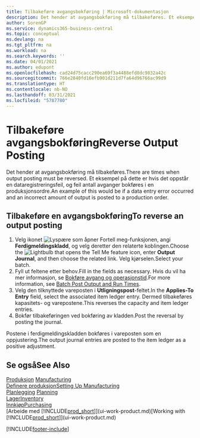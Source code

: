 ```yaml
---
title: Tilbakeføre avgangsbokføring | Microsoft-dokumentasjon
description: Det hender at avgangsbokføring må tilbakeføres. Et eksempel på dette er hvis det oppstår en dataregistreringsfeil, og feil antall avganger bokføres i en produksjonsordre.
author: SorenGP
ms.service: dynamics365-business-central
ms.topic: conceptual
ms.devlang: na
ms.tgt_pltfrm: na
ms.workload: na
ms.search.keywords: ''
ms.date: 04/01/2021
ms.author: edupont
ms.openlocfilehash: cad24d75cacc290ea69f3a4488efd8dc9832a42c
ms.sourcegitcommit: 766e2840fd16efb901d211d7fa64d96766ac99d9
ms.translationtype: HT
ms.contentlocale: nb-NO
ms.lasthandoff: 03/31/2021
ms.locfileid: "5787780"
---
```

# <a name="reverse-output-posting"></a><span data-ttu-id="965c3-104">Tilbakeføre avgangsbokføring</span><span class="sxs-lookup"><span data-stu-id="965c3-104">Reverse Output Posting</span></span>
<span data-ttu-id="965c3-105">Det hender at avgangsbokføring må tilbakeføres.</span><span class="sxs-lookup"><span data-stu-id="965c3-105">There are times when output posting must be reversed.</span></span> <span data-ttu-id="965c3-106">Et eksempel på dette er hvis det oppstår en dataregistreringsfeil, og feil antall avganger bokføres i en produksjonsordre.</span><span class="sxs-lookup"><span data-stu-id="965c3-106">An example of this would be if a data entry error occurred and an incorrect amount of output is posted to a production order.</span></span>  

## <a name="to-reverse-an-output-posting"></a><span data-ttu-id="965c3-107">Tilbakeføre en avgangsbokføring</span><span class="sxs-lookup"><span data-stu-id="965c3-107">To reverse an output posting</span></span>  
1.  <span data-ttu-id="965c3-108">Velg ikonet ![Lyspære som åpner Fortell meg-funksjonen](media/ui-search/search_small.png "Fortell hva du vil gjøre"), angi **Ferdigmeldingskladd**, og velg deretter den relaterte koblingen.</span><span class="sxs-lookup"><span data-stu-id="965c3-108">Choose the ![Lightbulb that opens the Tell Me feature](media/ui-search/search_small.png "Tell me what you want to do") icon, enter **Output Journal**, and then choose the related link.</span></span> <span data-ttu-id="965c3-109">Velg kjørselen.</span><span class="sxs-lookup"><span data-stu-id="965c3-109">Select your batch.</span></span>  
2. <span data-ttu-id="965c3-110">Fyll ut feltene etter behov.</span><span class="sxs-lookup"><span data-stu-id="965c3-110">Fill in the fields as necessary.</span></span> <span data-ttu-id="965c3-111">Hvis du vil ha mer informasjon, se [Bokføre avgang og operasjonstid](production-how-to-post-output-quantity.md).</span><span class="sxs-lookup"><span data-stu-id="965c3-111">For more information, see [Batch Post Output and Run Times](production-how-to-post-output-quantity.md).</span></span>
3.  <span data-ttu-id="965c3-112">Velg den tilknyttede vareposten i **Utligningspost**-feltet.</span><span class="sxs-lookup"><span data-stu-id="965c3-112">In the **Applies-To Entry** field, select the associated item ledger entry.</span></span> <span data-ttu-id="965c3-113">Dermed tilbakeføres kapasitets- og varepostene.</span><span class="sxs-lookup"><span data-stu-id="965c3-113">This reverses the capacity and item ledger entries.</span></span>  
4. <span data-ttu-id="965c3-114">Bokfør tilbakeføringen ved bokføring av kladden.</span><span class="sxs-lookup"><span data-stu-id="965c3-114">Post the reversal by posting the journal.</span></span>  

<span data-ttu-id="965c3-115">Postene i ferdigmeldingskladden bokføres i vareposten som en oppjustering.</span><span class="sxs-lookup"><span data-stu-id="965c3-115">The output journal entries are posted to the item ledger as a positive adjustment.</span></span>  

## <a name="see-also"></a><span data-ttu-id="965c3-116">Se også</span><span class="sxs-lookup"><span data-stu-id="965c3-116">See Also</span></span>  
 <span data-ttu-id="965c3-117">[Produksjon](production-manage-manufacturing.md)  </span><span class="sxs-lookup"><span data-stu-id="965c3-117">[Manufacturing](production-manage-manufacturing.md)  </span></span>  
 [<span data-ttu-id="965c3-118">Definere produksjon</span><span class="sxs-lookup"><span data-stu-id="965c3-118">Setting Up Manufacturing</span></span>](production-configure-production-processes.md)  
 <span data-ttu-id="965c3-119">[Planlegging](production-planning.md)    </span><span class="sxs-lookup"><span data-stu-id="965c3-119">[Planning](production-planning.md)    </span></span>  
 [<span data-ttu-id="965c3-120">Lager</span><span class="sxs-lookup"><span data-stu-id="965c3-120">Inventory</span></span>](inventory-manage-inventory.md)  
 [<span data-ttu-id="965c3-121">Innkjøp</span><span class="sxs-lookup"><span data-stu-id="965c3-121">Purchasing</span></span>](purchasing-manage-purchasing.md)  
 <span data-ttu-id="965c3-122">[Arbeide med [!INCLUDE[prod_short](includes/prod_short.md)]](ui-work-product.md)</span><span class="sxs-lookup"><span data-stu-id="965c3-122">[Working with [!INCLUDE[prod_short](includes/prod_short.md)]](ui-work-product.md)</span></span>  


[!INCLUDE[footer-include](includes/footer-banner.md)]